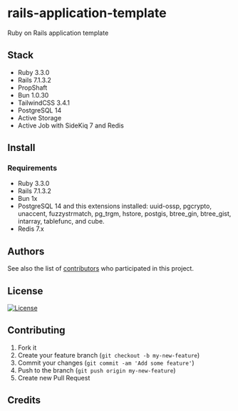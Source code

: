 # rails-application-template
Ruby on Rails application template

## Stack

- Ruby 3.3.0
- Rails 7.1.3.2
- PropShaft
- Bun 1.0.30
- TailwindCSS 3.4.1
- PostgreSQL 14
- Active Storage
- Active Job with SideKiq 7 and Redis

## Install

### Requirements

- Ruby 3.3.0
- Rails 7.1.3.2
- Bun 1x
- PostgreSQL 14 and this extensions installed: uuid-ossp, pgcrypto, unaccent, fuzzystrmatch, pg_trgm, hstore, postgis, btree_gin, btree_gist, intarray, tablefunc, and cube.
- Redis 7.x

## Authors

See also the list of [contributors](https://github.com/codebuildlab/rails-application-template/contributors) who participated in this project.

## License

[![License](https://img.shields.io/badge/License-Apache_2.0-blue.svg)](https://github.com/codebuildlab/rails-application-template/blob/main/LICENSE)

## Contributing

1. Fork it
2. Create your feature branch (`git checkout -b my-new-feature`)
3. Commit your changes (`git commit -am 'Add some feature'`)
4. Push to the branch (`git push origin my-new-feature`)
5. Create new Pull Request

## Credits